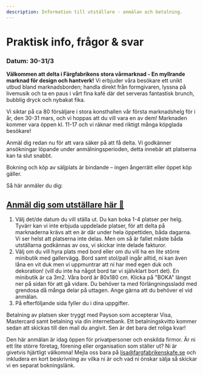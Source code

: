 ```yaml
---
description: Information till utställare - anmälan och betalning.
---
```


# Praktisk info, frågor & svar

### Datum: 30-31/3

**Välkommen att delta i Färgfabrikens stora vårmarknad - En myllrande marknad för design och hantverk!** Vi erbjuder våra besökare ett unikt utbud bland marknadsborden; handla direkt från formgivaren, lyssna på livemusik och ta en paus i vårt fina kafé där det serveras fantastisk brunch, bubblig dryck och nybakat fika.

Vi siktar på ca 80 försäljare i stora konsthallen vår första marknadshelg för i år, den 30-31 mars, och vi hoppas att du vill vara en av dem! Marknaden kommer vara öppen kl. 11-17 och vi räknar med riktigt många köpglada besökare!

Anmäl dig redan nu för att vara säker på att få delta. Vi godkänner ansökningar löpande under anmälningsperioden, detta innebär att platserna kan ta slut snabbt.

Bokning och köp av säljplats är bindande – ingen ångerrätt eller öppet köp gäller.

Så här anmäler du dig:

## [Anmäl dig som utställare här 🙌](http://simplesignup.se/event/146105-faergfabrikens-marknad)

1. Välj det/de datum du vill ställa ut. Du kan boka 1-4 platser per helg. Tyvärr kan vi inte erbjuda uppdelade platser, för att delta på marknaderna krävs att en är där under hela öppettiden, båda dagarna. Vi ser helst att platserna inte delas. Men om så är fallet måste båda utställarna godkännas av oss, vi skickar inte delade fakturor.
2. Välj om du vill hyra plats med bord eller om du vill ha en lite större minibutik med gallervägg. Bord samt stol/pall ingår alltid, ni kan även låna en vit duk men vi uppmuntrar att ni har med egen duk och dekoration! \(vill du inte ha något bord tar vi självklart bort det\). En minibutik är ca 3m2. Våra bord är 80x180 cm. Klicka på "BOKA" längst ner på sidan för att gå vidare. Du behöver ta med förlängningssladd med grendosa då många delar på uttagen. Ange gärna att du behöver el vid anmälan.
3. På efterföljande sida fyller du i dina uppgifter.

Betalning av platsen sker tryggt med Payson som accepterar Visa, Mastercard samt betalning via din internetbank. Ett betalningskvitto kommer sedan att skickas till den mail du angivit. Sen är det bara det roliga kvar!

Den här anmälan är idag öppen för privatpersoner och enskilda firmor. Är ni ett lite större företag, förening eller organisation som ställer ut? Ni är givetvis hjärtligt välkomna! Mejla oss bara på lisa@fargfabrikenskafe.se och inkludera en kort beskrivning av vilka ni är och vad ni önskar sälja så skickar vi en separat bokningslänk.

